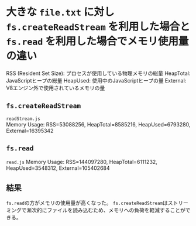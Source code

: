 # 大きな `file.txt` に対し `fs.createReadStream` を利用した場合と `fs.read` を利用した場合でメモリ使用量の違い

RSS (Resident Set Size): プロセスが使用している物理メモリの総量
HeapTotal: JavaScriptヒープの総量
HeapUsed: 使用中のJavaScriptヒープの量
External: V8エンジン外で使用されているメモリの量

## `fs.createReadStream`

`readStream.js`  
Memory Usage: RSS=53088256, HeapTotal=8585216, HeapUsed=6793280, External=16395342

## `fs.read`

`read.js`
Memory Usage: RSS=144097280, HeapTotal=6111232, HeapUsed=3548312, External=105402684

## 結果

`fs.read`の方がメモリの使用量が高くなった。
`fs.createReadStream`はストリーミングで漸次的にファイルを読み込むため、メモリへの負荷を軽減することができる。
